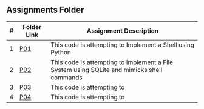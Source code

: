 ##  Assignments Folder

|   #   | Folder Link           | Assignment Description                                                                       |
| :---: | --------------------- | ---------------------------------------------------------------------------------------------|
|   1   |[P01](/Assignments/P01)|This code is attempting to Implement a Shell using Python                                     |
|   2   |[P02](/Assignments/P02)|This code is attempting to implement a File System using SQLite and mimicks shell commands    |
|   3   |[P03](/Assignments/P03)|This code is attempting to                                                                    |
|   4   |[P04](/Assignments/P04)|This code is attempting to                                                                    |

